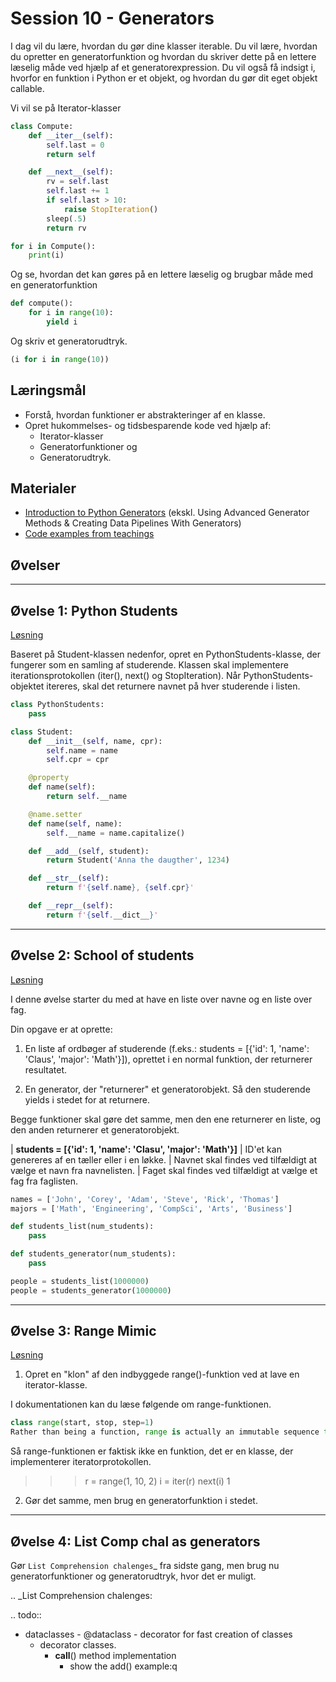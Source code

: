 
Session 10 - Generators
=======================

I dag vil du lære, hvordan du gør dine klasser iterable. Du vil lære, hvordan du opretter en generatorfunktion og hvordan du skriver dette på en lettere læselig måde ved hjælp af et generatorexpression. Du vil også få indsigt i, hvorfor en funktion i Python er et objekt, og hvordan du gør dit eget objekt callable.

Vi vil se på Iterator-klasser

```python
class Compute:
    def __iter__(self):
        self.last = 0
        return self

    def __next__(self):
        rv = self.last
        self.last += 1
        if self.last > 10:
            raise StopIteration()
        sleep(.5)
        return rv

for i in Compute():
    print(i)
```

Og se, hvordan det kan gøres på en lettere læselig og brugbar måde med en generatorfunktion

```python
def compute():
    for i in range(10):
        yield i
```

Og skriv et generatorudtryk.

```python
(i for i in range(10))
```

Læringsmål
----------

- Forstå, hvordan funktioner er abstrakteringer af en klasse.
- Opret hukommelses- og tidsbesparende kode ved hjælp af:
  - Iterator-klasser
  - Generatorfunktioner og
  - Generatorudtryk.

Materialer
---------
* [Introduction to Python Generators](https://realpython.com/introduction-to-python-generators/) (ekskl. Using Advanced Generator Methods & Creating Data Pipelines With Generators)
* [Code examples from teachings](https://github.com/python-elective-kea/fall2023-code-examples-from-teachings/tree/master/ses10)

Øvelser
-------

---------------------
Øvelse 1: Python Students
---------------------

[Løsning](exercises/solution/09_generators/solutions.rst)

Baseret på Student-klassen nedenfor, opret en PythonStudents-klasse, der fungerer som en samling af studerende.
Klassen skal implementere iterationsprotokollen (iter(), next() og StopIteration).
Når PythonStudents-objektet itereres, skal det returnere navnet på hver studerende i listen.

```python
class PythonStudents:
    pass

class Student:
    def __init__(self, name, cpr):
        self.name = name
        self.cpr = cpr

    @property
    def name(self):
        return self.__name

    @name.setter
    def name(self, name):
        self.__name = name.capitalize()

    def __add__(self, student):
        return Student('Anna the daugther', 1234)

    def __str__(self):
        return f'{self.name}, {self.cpr}'

    def __repr__(self):
        return f'{self.__dict__}'
```

-----------------------
Øvelse 2: School of students
-----------------------

[Løsning](exercises/solution/09_generators/solutions.rst)

I denne øvelse starter du med at have en liste over navne og en liste over fag.

Din opgave er at oprette:

1. En liste af ordbøger af studerende (f.eks.: students = [{'id': 1, 'name': 'Claus', 'major': 'Math'}]), oprettet i en normal funktion, der returnerer resultatet.

2. En generator, der "returnerer" et generatorobjekt. Så den studerende yields i stedet for at returnere.

Begge funktioner skal gøre det samme, men den ene returnerer en liste, og den anden returnerer et generatorobjekt.

| **students = [{'id': 1, 'name': 'Clasu', 'major': 'Math'}]**
| ID'et kan genereres af en tæller eller i en løkke.
| Navnet skal findes ved tilfældigt at vælge et navn fra navnelisten.
| Faget skal findes ved tilfældigt at vælge et fag fra faglisten.

```python
names = ['John', 'Corey', 'Adam', 'Steve', 'Rick', 'Thomas']
majors = ['Math', 'Engineering', 'CompSci', 'Arts', 'Business']

def students_list(num_students):
    pass

def students_generator(num_students):
    pass

people = students_list(1000000)
people = students_generator(1000000)
```

----------------
Øvelse 3: Range Mimic
----------------

[Løsning](exercises/solution/09_generators/solutions.rst)

1. Opret en "klon" af den indbyggede range()-funktion ved at lave en iterator-klasse.

I dokumentationen kan du læse følgende om range-funktionen.

```python
class range(start, stop, step=1)
Rather than being a function, range is actually an immutable sequence type, as documented in Ranges and Sequence Types — list, tuple, range.
```

Så range-funktionen er faktisk ikke en funktion, det er en klasse, der implementerer iteratorprotokollen.

>>> r = range(1, 10, 2)
>>> i = iter(r)
>>> next(i)
1

2. Gør det samme, men brug en generatorfunktion i stedet.

-----------------------
Øvelse 4: List Comp chal as generators
-----------------------

Gør `List Comprehension chalenges`_ fra sidste gang, men brug nu generatorfunktioner og generatorudtryk, hvor det er muligt.

.. _List Comprehension chalenges:

.. todo::

   * dataclasses - @dataclass - decorator for fast creation of classes
     * decorator classes.
       * __call__() method implementation
         * show the add() example:q
